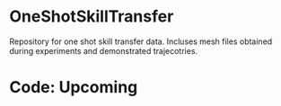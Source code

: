# OneShotSkillTransfer
Repository for one shot skill transfer data. Incluses mesh files obtained during experiments and demonstrated trajecotries. 

# Code: Upcoming


